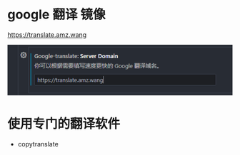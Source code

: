 # google 翻译 镜像
https://translate.amz.wang

![](images/2023-06-02-13-07-00.png)

# 使用专门的翻译软件

- copytranslate